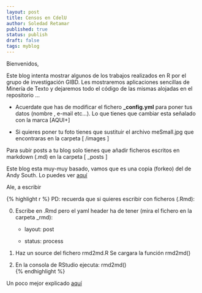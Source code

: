```yaml
---
layout: post
title: Censos en CdelU
author: Soledad Retamar
published: true
status: publish
draft: false
tags: myblog
---
```

 
Bienvenidos,
 
Este blog intenta mostrar algunos de los trabajos realizados en R por el grupo de investigación GIBD.
Les mostraremos aplicaciones sencillas de Minería de Texto y dejaremos todo el código de las mismas alojadas en el repositorio ...
 
- Acuerdate que has de modificar el fichero **_config.yml** para poner tus datos (nombre , e-mail etc...). Lo que tienes que cambiar esta señalado con la marca [AQUI+]   
 
- Si quieres poner tu foto tienes que sustituir el archivo meSmall.jpg que encontraras en la carpeta  [  /images  ]   
 
 
Para subir posts a tu blog solo tienes que añadir ficheros escritos en markdown (.md) en la carpeta [  _posts  ]    
 
 
Este blog esta muy-muy basado, vamos que es una copia (forkeo) del de Andy South. Lo puedes ver [aquí](http://andysouth.github.io/)    
 
 
 
Ale, a escribir    
 
 
 

{% highlight r %}
PD: recuerda que si quieres escribir con ficheros (.Rmd):   
 
0) Escribe en .Rmd pero el yaml header ha de tener (mira el fichero en la carpeta _rmd):     
 
    - layout: post    
    
    - status: process  
    
1) Haz un source del fichero rmd2md.R Se cargara la función rmd2md() 
 
2) En la consola de RStudio ejecuta:  rmd2md()  
{% endhighlight %}
 
 
Un poco mejor explicado [aquí](http://perezp44.github.io/r/Tutorial-para-crear-Jekyll-blog-hosted-in-Gitbub/)

